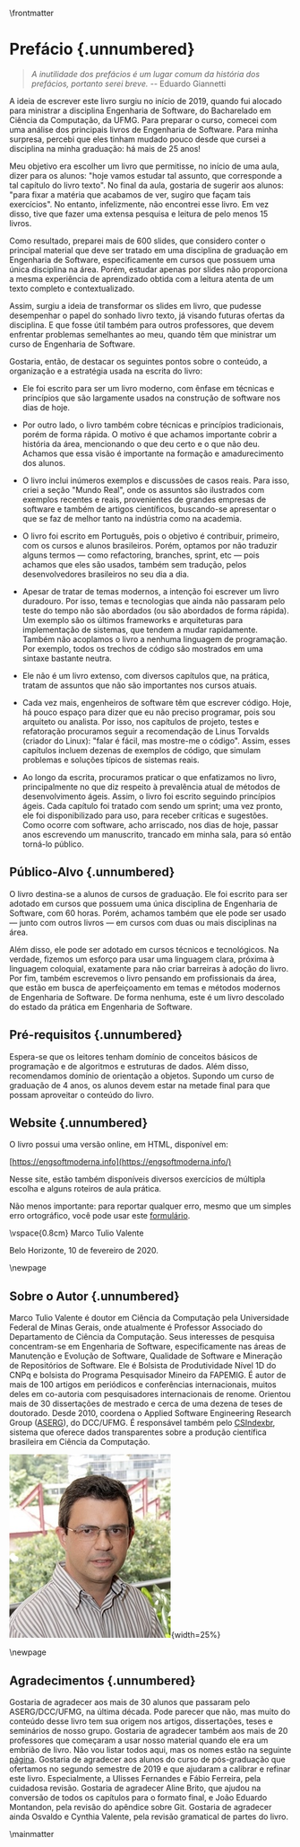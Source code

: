 \frontmatter

# Prefácio {.unnumbered}

> *A inutilidade dos prefácios é um lugar comum da história dos prefácios, portanto serei breve.*
 -- Eduardo Giannetti

A ideia de escrever este livro surgiu no início de 2019, quando fui alocado para ministrar a disciplina Engenharia de Software, do Bacharelado em Ciência da Computação, da UFMG. Para preparar o curso, comecei com uma análise dos principais livros de Engenharia de Software. Para minha surpresa, percebi que eles tinham mudado pouco desde que cursei a disciplina na minha graduação: há mais de 25 anos!

Meu objetivo era escolher um livro que permitisse, no início de uma aula, dizer para os alunos: "hoje vamos estudar tal assunto, que corresponde a tal capítulo do livro texto". No final da aula, gostaria de sugerir aos alunos: "para fixar a matéria que acabamos de ver, sugiro que façam tais exercícios". No entanto, infelizmente, não encontrei esse livro. Em vez disso, tive que fazer uma extensa pesquisa e leitura de pelo menos 15 livros. 

Como resultado, preparei mais de 600 slides, que considero conter o principal material que deve ser tratado em uma disciplina de graduação em Engenharia de Software, especificamente em cursos que possuem uma única disciplina na área. Porém, estudar apenas por slides não proporciona a mesma experiência de aprendizado obtida com a leitura atenta de um texto completo e contextualizado.

Assim, surgiu a ideia de transformar os slides em livro, que pudesse desempenhar o papel do sonhado livro texto, já visando futuras ofertas da disciplina. E que fosse útil também para outros professores, que devem enfrentar problemas semelhantes ao meu, quando têm que ministrar um curso de Engenharia de Software. 

Gostaria, então, de destacar os seguintes pontos sobre o conteúdo, a organização e a estratégia usada na escrita do livro:

* Ele foi escrito para ser um livro moderno, com ênfase em técnicas e princípios que são largamente usados na construção de software nos dias de hoje. 

* Por outro lado, o livro também cobre técnicas e princípios tradicionais, porém de forma rápida. O motivo é que achamos importante cobrir a história da área, mencionando o que deu certo e o que não deu. Achamos que essa visão é importante na formação e amadurecimento dos alunos.

* O livro inclui inúmeros exemplos e discussões de casos reais. Para isso, criei a seção "Mundo Real", onde os assuntos são ilustrados com exemplos recentes e reais, provenientes de grandes empresas de software e também de artigos científicos, buscando-se apresentar o que se faz de melhor tanto na indústria como na academia.

* O livro foi escrito em Português, pois o objetivo é contribuir, primeiro, com os cursos e alunos brasileiros. Porém, optamos por não traduzir alguns termos — como refactoring, branches, sprint, etc — pois achamos que eles são usados, também sem tradução, pelos desenvolvedores brasileiros no seu dia a dia.

* Apesar de tratar de temas modernos, a intenção foi escrever um livro duradouro. Por isso, temas e tecnologias que ainda não passaram pelo teste do tempo não são abordados (ou são abordados de forma rápida). Um exemplo são os últimos frameworks e arquiteturas para implementação de sistemas, que tendem a mudar rapidamente. Também não acoplamos o livro a nenhuma linguagem de programação. Por exemplo, todos os trechos de código são mostrados em uma sintaxe bastante neutra. 

* Ele não é um livro extenso, com diversos capítulos que, na prática, tratam de assuntos que não são importantes nos cursos atuais.

* Cada vez mais, engenheiros de software têm que escrever código. Hoje, há pouco espaço para dizer que eu não preciso programar, pois sou arquiteto ou analista. Por isso, nos capítulos de projeto, testes e refatoração procuramos seguir a recomendação de Linus Torvalds (criador do Linux): "falar é fácil, mas mostre-me o código". Assim, esses capítulos incluem dezenas de exemplos de código, que simulam problemas e soluções típicos de sistemas reais.

* Ao longo da escrita, procuramos praticar o que enfatizamos no livro, principalmente no que diz respeito à prevalência atual de métodos de desenvolvimento ágeis. Assim, o livro foi escrito seguindo princípios ágeis. Cada capítulo foi tratado com sendo um sprint; uma vez pronto, ele foi disponibilizado para uso, para receber críticas e sugestões. Como ocorre com software, acho arriscado, nos dias de hoje, passar anos escrevendo um manuscrito, trancado em minha sala, para só então torná-lo público. 


## Público-Alvo {.unnumbered}

O livro destina-se a alunos de cursos de graduação. Ele foi escrito para ser adotado em cursos que possuem uma única disciplina de Engenharia de Software, com 60 horas. Porém, achamos também que ele pode ser usado — junto com outros livros — em cursos com duas ou mais disciplinas na área.

Além disso, ele pode ser adotado em cursos técnicos e tecnológicos. Na verdade, fizemos um esforço para usar uma linguagem clara, próxima à linguagem coloquial, exatamente para não criar barreiras à adoção do livro. Por fim, também escrevemos o livro pensando em profissionais da área, que estão em busca de aperfeiçoamento em temas e métodos modernos de Engenharia de Software. De forma nenhuma, este é um livro descolado do estado da prática em Engenharia de Software.

## Pré-requisitos {.unnumbered}

Espera-se que os leitores tenham domínio de conceitos básicos de programação e de algoritmos e estruturas de dados. Além disso, recomendamos domínio de orientação a objetos. Supondo um curso de graduação de 4 anos, os alunos devem estar na metade final para que possam aproveitar o conteúdo do livro.

## Website {.unnumbered}

O livro  possui uma versão online, em HTML, disponível em:

[https://engsoftmoderna.info](https://engsoftmoderna.info/)

Nesse site, estão também disponíveis diversos exercícios de múltipla escolha e alguns
roteiros de aula prática.

Não menos importante: para reportar qualquer erro, mesmo que um simples erro ortográfico, você pode usar este [formulário](https://forms.gle/KbzvMx5RLnqPR7uq7).

\vspace{0.8cm}
Marco Tulio Valente

Belo Horizonte, 10 de fevereiro de 2020.

\newpage

## Sobre o Autor {.unnumbered}

Marco Tulio Valente é doutor em Ciência da Computação pela Universidade Federal de Minas Gerais, onde atualmente é Professor Associado do Departamento de Ciência da Computação. Seus interesses de pesquisa concentram-se em Engenharia de Software, especificamente nas áreas de Manutenção e Evolução de Software, Qualidade de Software e Mineração de Repositórios de Software. Ele é Bolsista de Produtividade Nível 1D do CNPq e bolsista do Programa Pesquisador Mineiro da FAPEMIG. É autor de mais de 100 artigos em periódicos e conferências internacionais, muitos deles em co-autoria com pesquisadores internacionais de renome. Orientou mais de 30 dissertações de mestrado e cerca de uma dezena de teses de doutorado. Desde 2010, coordena o Applied Software Engineering Research Group ([ASERG](http://aserg.labsoft.dcc.ufmg.br/)), do DCC/UFMG. É responsável também pelo 
[CSIndexbr](https://csindexbr.org/), sistema que oferece dados transparentes sobre a produção científica brasileira em Ciência da Computação.

![](figs/cap0/mtov.png){width=25%}

\newpage

## Agradecimentos {.unnumbered}

Gostaria de agradecer aos mais de 30 alunos que passaram pelo ASERG/DCC/UFMG, na última década. Pode parecer que não, mas muito do conteúdo desse livro tem sua origem nos artigos, dissertações, teses e seminários de nosso grupo. Gostaria de agradecer também aos mais de 20 professores que começaram a usar nosso material quando ele era um embrião de livro. Não vou listar todos aqui, mas os nomes estão na seguinte [página](https://engsoftmoderna.info/early-adopters.html). Gostaria de agradecer aos alunos do curso de pós-graduação que ofertamos no segundo semestre de 2019 e que ajudaram a calibrar e refinar este livro. Especialmente, a Ulisses Fernandes e Fábio Ferreira, pela cuidadosa revisão. Gostaria de agradecer Aline Brito, que ajudou na conversão de todos os capítulos para o formato final, e João Eduardo Montandon, pela revisão do apêndice sobre Git. Gostaria de agradecer ainda Osvaldo e Cynthia Valente, pela revisão gramatical de partes do livro.

\mainmatter

